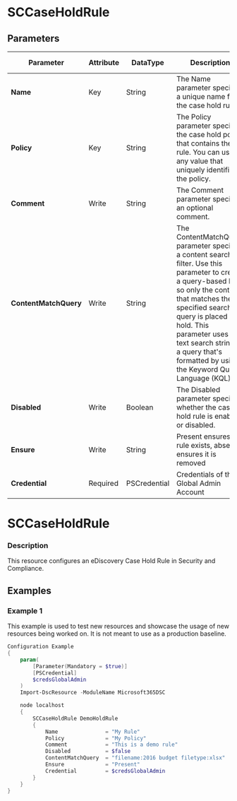 ﻿# SCCaseHoldRule

## Parameters

| Parameter | Attribute | DataType | Description | Allowed Values |
| --- | --- | --- | --- | --- |
| **Name** | Key | String | The Name parameter specifies a unique name for the case hold rule. ||
| **Policy** | Key | String | The Policy parameter specifies the case hold policy that contains the rule. You can use any value that uniquely identifies the policy. ||
| **Comment** | Write | String | The Comment parameter specifies an optional comment. ||
| **ContentMatchQuery** | Write | String | The ContentMatchQuery parameter specifies a content search filter. Use this parameter to create a query-based hold so only the content that matches the specified search query is placed on hold. This parameter uses a text search string or a query that's formatted by using the Keyword Query Language (KQL). ||
| **Disabled** | Write | Boolean | The Disabled parameter specifies whether the case hold rule is enabled or disabled. ||
| **Ensure** | Write | String | Present ensures the rule exists, absent ensures it is removed |Present, Absent|
| **Credential** | Required | PSCredential | Credentials of the Global Admin Account ||

# SCCaseHoldRule

### Description

This resource configures an eDiscovery Case Hold Rule
in Security and Compliance.

## Examples

### Example 1

This example is used to test new resources and showcase the usage of new resources being worked on.
It is not meant to use as a production baseline.

```powershell
Configuration Example
{
    param(
        [Parameter(Mandatory = $true)]
        [PSCredential]
        $credsGlobalAdmin
    )
    Import-DscResource -ModuleName Microsoft365DSC

    node localhost
    {
        SCCaseHoldRule DemoHoldRule
        {
            Name               = "My Rule"
            Policy             = "My Policy"
            Comment            = "This is a demo rule"
            Disabled           = $false
            ContentMatchQuery  = "filename:2016 budget filetype:xlsx"
            Ensure             = "Present"
            Credential         = $credsGlobalAdmin
        }
    }
}
```

